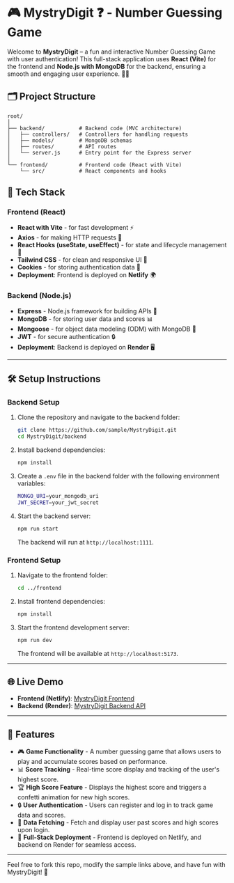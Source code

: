 # 🎮 MystryDigit ❓ - Number Guessing Game

Welcome to **MystryDigit** – a fun and interactive Number Guessing Game with user authentication! This full-stack application uses **React (Vite)** for the frontend and **Node.js with MongoDB** for the backend, ensuring a smooth and engaging user experience. 🧑‍💻

## 🗂️ Project Structure

```
root/
│
├── backend/           # Backend code (MVC architecture)
│   ├── controllers/   # Controllers for handling requests
│   ├── models/        # MongoDB schemas
│   ├── routes/        # API routes
│   └── server.js      # Entry point for the Express server
│
└── frontend/          # Frontend code (React with Vite)
    └── src/           # React components and hooks
```

## 🚀 Tech Stack

### Frontend (React)
- **React with Vite** - for fast development ⚡
- **Axios** - for making HTTP requests 📡
- **React Hooks (useState, useEffect)** - for state and lifecycle management 🔄
- **Tailwind CSS** - for clean and responsive UI 🎨
- **Cookies** - for storing authentication data 🍪
- **Deployment**: Frontend is deployed on **Netlify** 🌍

### Backend (Node.js)
- **Express** - Node.js framework for building APIs 🚀
- **MongoDB** - for storing user data and scores 📊
- **Mongoose** - for object data modeling (ODM) with MongoDB 📂
- **JWT** - for secure authentication 🔒
- **Deployment**: Backend is deployed on **Render** 🖥️

---

## 🛠️ Setup Instructions

### Backend Setup

1. Clone the repository and navigate to the backend folder:

    ```bash
    git clone https://github.com/sample/MystryDigit.git
    cd MystryDigit/backend
    ```

2. Install backend dependencies:

    ```bash
    npm install
    ```

3. Create a `.env` file in the backend folder with the following environment variables:

    ```bash
    MONGO_URI=your_mongodb_uri
    JWT_SECRET=your_jwt_secret
    ```

4. Start the backend server:

    ```bash
    npm run start
    ```

    The backend will run at `http://localhost:1111`.

### Frontend Setup

1. Navigate to the frontend folder:

    ```bash
    cd ../frontend
    ```

2. Install frontend dependencies:

    ```bash
    npm install
    ```

3. Start the frontend development server:

    ```bash
    npm run dev
    ```

    The frontend will be available at `http://localhost:5173`.

---

## 🌐 Live Demo

- **Frontend (Netlify)**: [MystryDigit Frontend](https://mystrydigit.netlify.app/)
- **Backend (Render)**: [MystryDigit Backend API](https://number-guessing-t6i7.onrender.com/)

---

## 🧩 Features

- 🎮 **Game Functionality** - A number guessing game that allows users to play and accumulate scores based on performance.
- 📊 **Score Tracking** - Real-time score display and tracking of the user's highest score.
- 🏆 **High Score Feature** - Displays the highest score and triggers a confetti animation for new high scores.
- 🔒 **User Authentication** - Users can register and log in to track game data and scores.
- 🧾 **Data Fetching** - Fetch and display user past scores and high scores upon login.
- 🚀 **Full-Stack Deployment** - Frontend is deployed on Netlify, and backend on Render for seamless access.

---

Feel free to fork this repo, modify the sample links above, and have fun with MystryDigit! 🎉